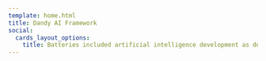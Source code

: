 ```yaml
---
template: home.html
title: Dandy AI Framework
social:
  cards_layout_options:
    title: Batteries included artificial intelligence development as deterministic as possible while empowering the probabilistic nature of intelligence.
---
```

